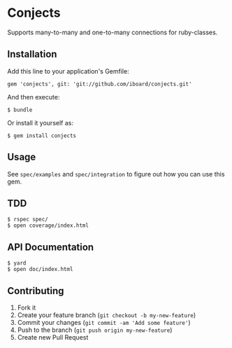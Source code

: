 # Conjects

Supports many-to-many and one-to-many connections for ruby-classes.

## Installation

Add this line to your application's Gemfile:

    gem 'conjects', git: 'git://github.com/iboard/conjects.git'

And then execute:

    $ bundle

Or install it yourself as:

    $ gem install conjects

## Usage

See `spec/examples` and `spec/integration` to figure out how you can use this gem.

## TDD

    $ rspec spec/
    $ open coverage/index.html

## API Documentation

    $ yard
    $ open doc/index.html

## Contributing

1. Fork it
2. Create your feature branch (`git checkout -b my-new-feature`)
3. Commit your changes (`git commit -am 'Add some feature'`)
4. Push to the branch (`git push origin my-new-feature`)
5. Create new Pull Request
